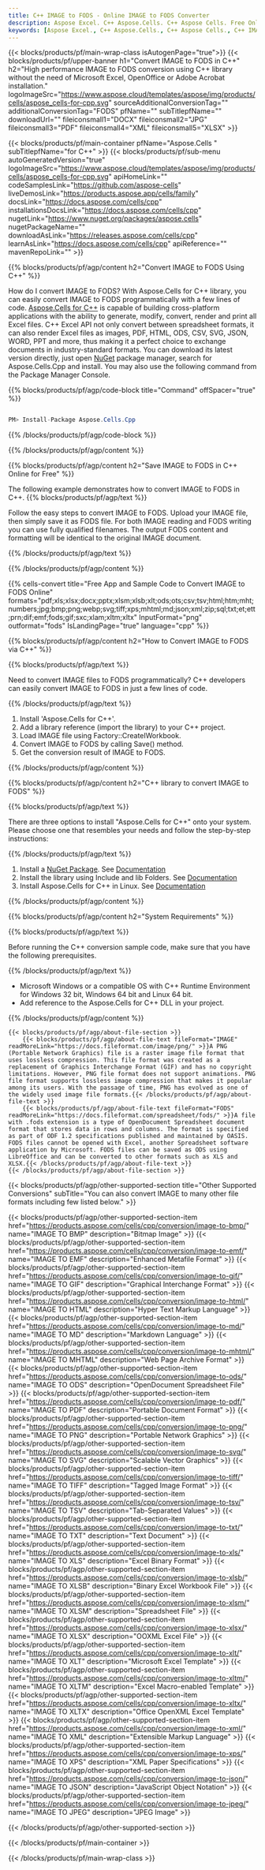 ```yaml
---
title: C++ IMAGE to FODS - Online IMAGE to FODS Converter
description: Aspose Excel. C++ Aspose.Cells. C++ Aspose Cells. Free Online C++ Convert IMAGE to FODS saveformat. C++ IMAGE to FODS format. Save IMAGE to FODS C++.
keywords: [Aspose Excel., C++ Aspose.Cells., C++ Aspose Cells., C++ IMAGE to FODS saveformat., Free Online IMAGE to FODS C++., C++ Convert IMAGE to FODS]
---
```


{{< blocks/products/pf/main-wrap-class isAutogenPage="true">}}
{{< blocks/products/pf/upper-banner h1="Convert IMAGE to FODS in C++" h2="High performance IMAGE to FODS conversion using C++ library without the need of Microsoft Excel, OpenOffice or Adobe Acrobat installation." logoImageSrc="https://www.aspose.cloud/templates/aspose/img/products/cells/aspose_cells-for-cpp.svg" sourceAdditionalConversionTag="" additionalConversionTag="FODS" pfName="" subTitlepfName="" downloadUrl="" fileiconsmall1="DOCX" fileiconsmall2="JPG" fileiconsmall3="PDF" fileiconsmall4="XML" fileiconsmall5="XLSX" >}}

{{< blocks/products/pf/main-container pfName="Aspose.Cells " subTitlepfName="for C++" >}}
{{< blocks/products/pf/sub-menu autoGeneratedVersion="true" logoImageSrc="https://www.aspose.cloud/templates/aspose/img/products/cells/aspose_cells-for-cpp.svg" apiHomeLink="" codeSamplesLink="https://github.com/aspose-cells" liveDemosLink="https://products.aspose.app/cells/family" docsLink="https://docs.aspose.com/cells/cpp" installationsDocsLink="https://docs.aspose.com/cells/cpp" nugetLink="https://www.nuget.org/packages/aspose.cells" nugetPackageName="" downloadAsLink="https://releases.aspose.com/cells/cpp" learnAsLink="https://docs.aspose.com/cells/cpp" apiReference="" mavenRepoLink="" >}}


{{% blocks/products/pf/agp/content h2="Convert IMAGE to FODS Using C++" %}}

How do I convert IMAGE to FODS? With Aspose.Cells for C++ library, you can easily convert IMAGE to FODS programmatically with  a few lines of code. [Aspose.Cells for C++](https://products.aspose.com/cells/cpp) is capable of building cross-platform applications with the ability to generate, modify, convert, render and print all Excel files. C++ Excel API not only convert between spreadsheet formats, it can also render Excel files as images, PDF, HTML, ODS, CSV, SVG, JSON, WORD, PPT and more, thus making it a perfect choice to exchange documents in industry-standard formats. You can download its latest version directly, just open [NuGet](https://www.nuget.org/packages/Aspose.Cells.Cpp/) package manager, search for Aspose.Cells.Cpp and install. You may also use the following command from the Package Manager Console.

{{% blocks/products/pf/agp/code-block title="Command" offSpacer="true" %}}

```cs

PM> Install-Package Aspose.Cells.Cpp

```

{{% /blocks/products/pf/agp/code-block %}}

{{% /blocks/products/pf/agp/content %}}

{{% blocks/products/pf/agp/content h2="Save IMAGE to FODS in C++ Online for Free" %}}

The following example demonstrates how to convert IMAGE to FODS in C++.
{{% blocks/products/pf/agp/text %}}

Follow the easy steps to convert IMAGE to FODS. Upload your IMAGE file, then simply save it as FODS file. For both IMAGE reading and FODS writing you can use fully qualified filenames. The output FODS content and formatting will be identical to the original IMAGE document.

{{% /blocks/products/pf/agp/text %}}

{{% /blocks/products/pf/agp/content %}}

{{% cells-convert title="Free App and Sample Code to Convert IMAGE to FODS Online" formats="pdf;xls;xlsx;docx;pptx;xlsm;xlsb;xlt;ods;ots;csv;tsv;html;htm;mht;numbers;jpg;bmp;png;webp;svg;tiff;xps;mhtml;md;json;xml;zip;sql;txt;et;ett;prn;dif;emf;fods;gif;sxc;xlam;xltm;xltx" InputFormat="png" outformat="fods" IsLandingPage="true" language="cpp" %}}

{{% blocks/products/pf/agp/content h2="How to Convert IMAGE to FODS via C++" %}}

{{% blocks/products/pf/agp/text %}}

Need to convert IMAGE files to FODS programmatically? C++ developers can easily convert IMAGE to FODS in just a few lines of code.

{{% /blocks/products/pf/agp/text %}}

1.  Install 'Aspose.Cells for C++'.
1.  Add a library reference (import the library) to your C++ project.
1.  Load IMAGE file using Factory::CreateIWorkbook.
1.  Convert IMAGE to FODS by calling Save() method.
1.  Get the conversion result of IMAGE to FODS.

{{% /blocks/products/pf/agp/content %}}

{{% blocks/products/pf/agp/content h2="C++ library to convert IMAGE to FODS" %}}

{{% blocks/products/pf/agp/text %}}

There are three options to install "Aspose.Cells for C++" onto your system. Please choose one that resembles your needs and follow the step-by-step instructions:

{{% /blocks/products/pf/agp/text %}}

1.  Install a [NuGet Package](https://www.nuget.org/packages/Aspose.Cells.Cpp/). See [Documentation](https://docs.aspose.com/cells/cpp/installation/#using-nuget-package-manager)
1.  Install the library using Include and lib Folders. See [Documentation](https://docs.aspose.com/cells/cpp/installation/#using-include-and-lib-folders)
1.  Install Aspose.Cells for C++ in Linux. See [Documentation](https://docs.aspose.com/cells/cpp/installation/#installing-asposecells-for-c-in-linux)

{{% /blocks/products/pf/agp/content %}}

{{% blocks/products/pf/agp/content h2="System Requirements" %}}

{{% blocks/products/pf/agp/text %}}

 Before running the C++ conversion sample code, make sure that you have the following prerequisites.

{{% /blocks/products/pf/agp/text %}}

- Microsoft Windows or a compatible OS with C++ Runtime Environment for Windows 32 bit, Windows 64 bit and Linux 64 bit.
- Add reference to the Aspose.Cells for C++ DLL in your project.

{{% /blocks/products/pf/agp/content %}}

<!-- aboutfile Starts -->
    {{< blocks/products/pf/agp/about-file-section >}}
        {{< blocks/products/pf/agp/about-file-text fileFormat="IMAGE" readMoreLink="https://docs.fileformat.com/image/png/" >}}A PNG (Portable Network Graphics) file is a raster image file format that uses lossless compression. This file format was created as a replacement of Graphics Interchange Format (GIF) and has no copyright limitations. However, PNG file format does not support animations. PNG file format supports lossless image compression that makes it popular among its users. With the passage of time, PNG has evolved as one of the widely used image file formats.{{< /blocks/products/pf/agp/about-file-text >}}
        {{< blocks/products/pf/agp/about-file-text fileFormat="FODS" readMoreLink="https://docs.fileformat.com/spreadsheet/fods/" >}}A file with .fods extension is a type of OpenDocument Spreadsheet document format that stores data in rows and columns. The format is specified as part of ODF 1.2 specifications published and maintained by OASIS. FODS files cannot be opened with Excel, another Spreadsheet software application by Microsoft. FODS files can be saved as ODS using LibreOffice and can be converted to other formats such as XLS and XLSX.{{< /blocks/products/pf/agp/about-file-text >}}
    {{< /blocks/products/pf/agp/about-file-section >}}
<!-- aboutfile Ends -->

{{< blocks/products/pf/agp/other-supported-section title="Other Supported Conversions" subTitle="You can also convert IMAGE to many other file formats including few listed below." >}}

{{< blocks/products/pf/agp/other-supported-section-item href="https://products.aspose.com/cells/cpp/conversion/image-to-bmp/" name="IMAGE TO BMP" description="Bitmap Image" >}}
{{< blocks/products/pf/agp/other-supported-section-item href="https://products.aspose.com/cells/cpp/conversion/image-to-emf/" name="IMAGE TO EMF" description="Enhanced Metafile Format" >}}
{{< blocks/products/pf/agp/other-supported-section-item href="https://products.aspose.com/cells/cpp/conversion/image-to-gif/" name="IMAGE TO GIF" description="Graphical Interchange Format" >}}
{{< blocks/products/pf/agp/other-supported-section-item href="https://products.aspose.com/cells/cpp/conversion/image-to-html/" name="IMAGE TO HTML" description="Hyper Text Markup Language" >}}
{{< blocks/products/pf/agp/other-supported-section-item href="https://products.aspose.com/cells/cpp/conversion/image-to-md/" name="IMAGE TO MD" description="Markdown Language" >}}
{{< blocks/products/pf/agp/other-supported-section-item href="https://products.aspose.com/cells/cpp/conversion/image-to-mhtml/" name="IMAGE TO MHTML" description="Web Page Archive Format" >}}
{{< blocks/products/pf/agp/other-supported-section-item href="https://products.aspose.com/cells/cpp/conversion/image-to-ods/" name="IMAGE TO ODS" description="OpenDocument Spreadsheet File" >}}
{{< blocks/products/pf/agp/other-supported-section-item href="https://products.aspose.com/cells/cpp/conversion/image-to-pdf/" name="IMAGE TO PDF" description="Portable Document Format" >}}
{{< blocks/products/pf/agp/other-supported-section-item href="https://products.aspose.com/cells/cpp/conversion/image-to-png/" name="IMAGE TO PNG" description="Portable Network Graphics" >}}
{{< blocks/products/pf/agp/other-supported-section-item href="https://products.aspose.com/cells/cpp/conversion/image-to-svg/" name="IMAGE TO SVG" description="Scalable Vector Graphics" >}}
{{< blocks/products/pf/agp/other-supported-section-item href="https://products.aspose.com/cells/cpp/conversion/image-to-tiff/" name="IMAGE TO TIFF" description="Tagged Image Format" >}}
{{< blocks/products/pf/agp/other-supported-section-item href="https://products.aspose.com/cells/cpp/conversion/image-to-tsv/" name="IMAGE TO TSV" description="Tab-Separated Values" >}}
{{< blocks/products/pf/agp/other-supported-section-item href="https://products.aspose.com/cells/cpp/conversion/image-to-txt/" name="IMAGE TO TXT" description="Text Document" >}}
{{< blocks/products/pf/agp/other-supported-section-item href="https://products.aspose.com/cells/cpp/conversion/image-to-xls/" name="IMAGE TO XLS" description="Excel Binary Format" >}}
{{< blocks/products/pf/agp/other-supported-section-item href="https://products.aspose.com/cells/cpp/conversion/image-to-xlsb/" name="IMAGE TO XLSB" description="Binary Excel Workbook File" >}}
{{< blocks/products/pf/agp/other-supported-section-item href="https://products.aspose.com/cells/cpp/conversion/image-to-xlsm/" name="IMAGE TO XLSM" description="Spreadsheet File" >}}
{{< blocks/products/pf/agp/other-supported-section-item href="https://products.aspose.com/cells/cpp/conversion/image-to-xlsx/" name="IMAGE TO XLSX" description="OOXML Excel File" >}}
{{< blocks/products/pf/agp/other-supported-section-item href="https://products.aspose.com/cells/cpp/conversion/image-to-xlt/" name="IMAGE TO XLT" description="Microsoft Excel Template" >}}
{{< blocks/products/pf/agp/other-supported-section-item href="https://products.aspose.com/cells/cpp/conversion/image-to-xltm/" name="IMAGE TO XLTM" description="Excel Macro-enabled Template" >}}
{{< blocks/products/pf/agp/other-supported-section-item href="https://products.aspose.com/cells/cpp/conversion/image-to-xltx/" name="IMAGE TO XLTX" description="Office OpenXML Excel Template" >}}
{{< blocks/products/pf/agp/other-supported-section-item href="https://products.aspose.com/cells/cpp/conversion/image-to-xml/" name="IMAGE TO XML" description="Extensible Markup Language" >}}
{{< blocks/products/pf/agp/other-supported-section-item href="https://products.aspose.com/cells/cpp/conversion/image-to-xps/" name="IMAGE TO XPS" description="XML Paper Specifications" >}}
{{< blocks/products/pf/agp/other-supported-section-item href="https://products.aspose.com/cells/cpp/conversion/image-to-json/" name="IMAGE TO JSON" description="JavaScript Object Notation" >}}
{{< blocks/products/pf/agp/other-supported-section-item href="https://products.aspose.com/cells/cpp/conversion/image-to-jpeg/" name="IMAGE TO JPEG" description="JPEG Image" >}}

{{< /blocks/products/pf/agp/other-supported-section >}}

{{< /blocks/products/pf/main-container >}}
    
{{< /blocks/products/pf/main-wrap-class >}}
